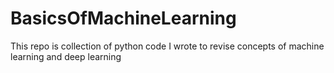 # BasicsOfMachineLearning
This repo is collection of python code I wrote to revise concepts of machine learning and deep learning

